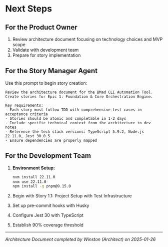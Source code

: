 # Next Steps

## For the Product Owner

1. Review architecture document focusing on technology choices and MVP scope
2. Validate with development team
3. Prepare for story implementation

## For the Story Manager Agent

Use this prompt to begin story creation:

```
Review the architecture document for the BMad CLI Automation Tool. Create stories for Epic 1: Foundation & Core Orchestration Engine. 

Key requirements:
- Each story must follow TDD with comprehensive test cases in acceptance criteria
- Stories should be atomic and completable in 1-2 days
- Include specific technical context from the architecture in dev notes
- Reference the tech stack versions: TypeScript 5.9.2, Node.js 22.11.0, Jest 30.0.5
- Ensure dependencies are properly mapped
```

## For the Development Team

1. **Environment Setup:**
   ```bash
   nvm install 22.11.0
   nvm use 22.11.0
   npm install -g pnpm@9.15.0
   ```

2. Begin with Story 1.1: Project Setup with Test Infrastructure
3. Set up pre-commit hooks with Husky
4. Configure Jest 30 with TypeScript
5. Establish 90% coverage threshold

---

*Architecture Document completed by Winston (Architect) on 2025-01-26*
